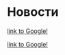 <p align="center"><h1>Новости</h1></p>

[link to Google!](http://google.com)

<p>
  <a href="http://google.com">link to Google!</a>
</p>
